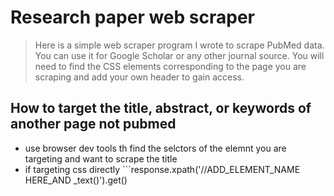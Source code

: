 # Research paper web scraper
> Here is a simple web scraper program I wrote to scrape PubMed data. You can use it for Google Scholar or any other journal source. You will need to find the CSS elements corresponding to the page you are scraping and add your own header to gain access.


## How to target the title, abstract, or keywords of another page not pubmed

-  use browser dev tools th find the selctors of the elemnt you are targeting and want to scrape the title
- if targeting css directly ```response.xpath('//ADD_ELEMENT_NAME HERE_AND _text()').get()